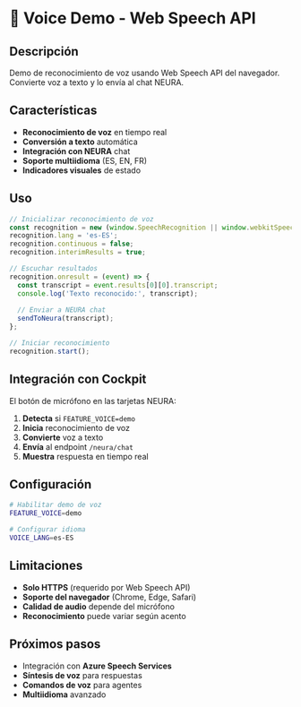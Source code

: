 # 🎤 Voice Demo - Web Speech API

## Descripción

Demo de reconocimiento de voz usando Web Speech API del navegador. Convierte voz a texto y lo envía al chat NEURA.

## Características

- **Reconocimiento de voz** en tiempo real
- **Conversión a texto** automática
- **Integración con NEURA** chat
- **Soporte multiidioma** (ES, EN, FR)
- **Indicadores visuales** de estado

## Uso

```javascript
// Inicializar reconocimiento de voz
const recognition = new (window.SpeechRecognition || window.webkitSpeechRecognition)();
recognition.lang = 'es-ES';
recognition.continuous = false;
recognition.interimResults = true;

// Escuchar resultados
recognition.onresult = (event) => {
  const transcript = event.results[0][0].transcript;
  console.log('Texto reconocido:', transcript);
  
  // Enviar a NEURA chat
  sendToNeura(transcript);
};

// Iniciar reconocimiento
recognition.start();
```

## Integración con Cockpit

El botón de micrófono en las tarjetas NEURA:

1. **Detecta** si `FEATURE_VOICE=demo`
2. **Inicia** reconocimiento de voz
3. **Convierte** voz a texto
4. **Envía** al endpoint `/neura/chat`
5. **Muestra** respuesta en tiempo real

## Configuración

```bash
# Habilitar demo de voz
FEATURE_VOICE=demo

# Configurar idioma
VOICE_LANG=es-ES
```

## Limitaciones

- **Solo HTTPS** (requerido por Web Speech API)
- **Soporte del navegador** (Chrome, Edge, Safari)
- **Calidad de audio** depende del micrófono
- **Reconocimiento** puede variar según acento

## Próximos pasos

- Integración con **Azure Speech Services**
- **Síntesis de voz** para respuestas
- **Comandos de voz** para agentes
- **Multiidioma** avanzado

